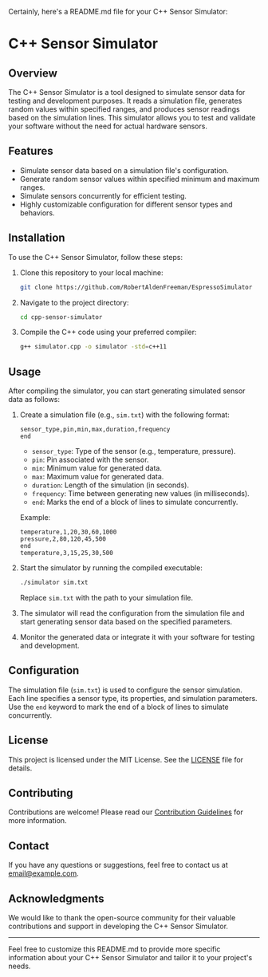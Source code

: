 Certainly, here's a README.md file for your C++ Sensor Simulator:

# C++ Sensor Simulator

## Overview

The C++ Sensor Simulator is a tool designed to simulate sensor data for testing and development purposes. It reads a simulation file, generates random values within specified ranges, and produces sensor readings based on the simulation lines. This simulator allows you to test and validate your software without the need for actual hardware sensors.

## Features

- Simulate sensor data based on a simulation file's configuration.
- Generate random sensor values within specified minimum and maximum ranges.
- Simulate sensors concurrently for efficient testing.
- Highly customizable configuration for different sensor types and behaviors.

## Installation

To use the C++ Sensor Simulator, follow these steps:

1. Clone this repository to your local machine:

   ```bash
   git clone https://github.com/RobertAldenFreeman/EspressoSimulator
   ```

2. Navigate to the project directory:

   ```bash
   cd cpp-sensor-simulator
   ```

3. Compile the C++ code using your preferred compiler:

   ```bash
   g++ simulator.cpp -o simulator -std=c++11
   ```

## Usage

After compiling the simulator, you can start generating simulated sensor data as follows:

1. Create a simulation file (e.g., `sim.txt`) with the following format:

   ```
   sensor_type,pin,min,max,duration,frequency
   end
   ```

   - `sensor_type`: Type of the sensor (e.g., temperature, pressure).
   - `pin`: Pin associated with the sensor.
   - `min`: Minimum value for generated data.
   - `max`: Maximum value for generated data.
   - `duration`: Length of the simulation (in seconds).
   - `frequency`: Time between generating new values (in milliseconds).
   - `end`: Marks the end of a block of lines to simulate concurrently.

   Example:
   ```
   temperature,1,20,30,60,1000
   pressure,2,80,120,45,500
   end
   temperature,3,15,25,30,500
   ```

2. Start the simulator by running the compiled executable:

   ```bash
   ./simulator sim.txt
   ```

   Replace `sim.txt` with the path to your simulation file.

3. The simulator will read the configuration from the simulation file and start generating sensor data based on the specified parameters.

4. Monitor the generated data or integrate it with your software for testing and development.

## Configuration

The simulation file (`sim.txt`) is used to configure the sensor simulation. Each line specifies a sensor type, its properties, and simulation parameters. Use the `end` keyword to mark the end of a block of lines to simulate concurrently.

## License

This project is licensed under the MIT License. See the [LICENSE](LICENSE) file for details.

## Contributing

Contributions are welcome! Please read our [Contribution Guidelines](CONTRIBUTING.md) for more information.

## Contact

If you have any questions or suggestions, feel free to contact us at [email@example.com](mailto:email@example.com).

## Acknowledgments

We would like to thank the open-source community for their valuable contributions and support in developing the C++ Sensor Simulator.

---

Feel free to customize this README.md to provide more specific information about your C++ Sensor Simulator and tailor it to your project's needs.
